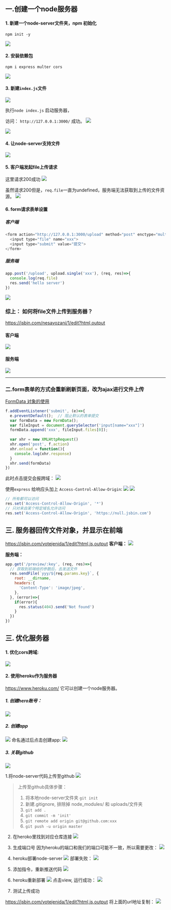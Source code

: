 ## 一.创建一个node服务器

#### 1. 新建一个node-server文件夹，npm 初始化
```
npm init -y
```
![](./node服务器/初始化1.png)

#### 2. 安装依赖包
```
npm i express multer cors
```
![](./node服务器/初始化2.png)

#### 3. 新建`index.js`文件
![](./node服务器/初始化3.png)

执行`node index.js` 启动服务器，

访问： `http://127.0.0.1:3000/` 成功。
![](./node服务器/初始化4.png)

![](./node服务器/初始化5.png)

#### 4. 让node-server支持文件
![](./node服务器/初始化6.png)

#### 5. 客户端发起file上传请求
这里请求200成功
![](./node服务器/初始化7.png)

虽然请求200但是，`req.file`一直为undefined，服务端无法获取到上传的文件资源。
![](./node服务器/初始化8.png)


#### 6. form请求表单设置
##### 客户端
```js
<form action="http://127.0.0.1:3000/upload" method="post" enctype="multipart/form-data">
  <input type="file" name="xxx">
  <input type="submit" value="提交">
</form>
```

##### 服务端
```js
app.post('/upload', upload.single('xxx'), (req, res)=>{
  console.log(req.file)
  res.send('hello server')
})
```

![](./node服务器/初始化9.png)


### 综上： 如何将file文件上传到服务器？
https://jsbin.com/nesavozani/1/edit?html,output
#### 客户端
![](./node服务器/file上传到服务端1.png)

#### 服务端
![](./node服务器/file上传到服务端2.png)

---
### 二.form表单的方式会重新刷新页面，改为ajax进行文件上传
[FormData 对象的使用](https://developer.mozilla.org/zh-CN/docs/Web/API/FormData/Using_FormData_Objects)
```js
f.addEventListener('submit', (e)=>{
  e.preventDefault();  // 阻止默认的表单提交
  var formData = new FormData();
  var fileInput = document.querySelector('input[name="xxx"]')
  formData.append('xxx', fileInput.files[0]);
  
  var xhr = new XMLHttpRequest()
  xhr.open('post', f.action)
  xhr.onload = function(){
    console.log(xhr.response)
  }
  xhr.send(formData)
})
```

此时点击提交会报跨域：
![](./node服务器/file上传到服务端3.png)

使用`express` 给响应头加上 `Access-Control-Allow-Origin`:
![](./node服务器/file上传到服务端4.png)
![](./node服务器/file上传到服务端5.png)

```js
// 所有都可以访问
res.set('Access-Control-Allow-Origin', '*')
// 只对来自某个特定域名允许访问
res.set('Access-Control-Allow-Origin', 'https://null.jsbin.com')
```

## 三. 服务器回传文件对象，并显示在前端
https://jsbin.com/votejenida/1/edit?html,js,output
**客户端：**
![](./node服务器/file上传到服务端6.png)

**服务端：**
```js
app.get('/preview/:key', (req, res)=>{
  // 获取到前端给的参数后，去发送文件
  res.sendFile(`yyy/${req.params.key}`, {
    root: __dirname,
    headers:{
      'Content-Type': 'image/jpeg',
    },
  }, (error)=>{
    if(error){
      res.status(404).send('Not found')
    }
  })
})
```


## 三. 优化服务器
#### 1. 优化cors跨域:
![](./node服务器/file上传到服务端7.png)


#### 2. 使用heroku作为服务器
https://www.heroku.com/
它可以创建一个node服务器。

##### 1. 创建hero账号：
![](./node服务器/1heroku服务器1.png)

##### 2. 创建app
![](./node服务器/1heroku服务器2.png)
命名通过后点击创建app:
![](./node服务器/1heroku服务器3.png)

##### 3. 关联github
![](./node服务器/1heroku服务器4.png)

1.将node-server代码上传至github
![](./node服务器/1heroku服务器5.png)

> 上传至github具体步骤：
> 1. 将本地node-server文件夹 `git init`
> 2. 新建.gitignore, 排除掉 node_modules/ 和 uploads/文件夹
> 3. `git add .`
> 4. `git commit -m 'init'`
> 5. `git remote add origin git@github.com:xxx`
> 6. `git push -u origin master`

2. 在heroko里找到对应仓库连接
![](./node服务器/1heroku服务器6.png)


3. 生成端口号
因为heroku的端口和我们的端口可能不一致，所以需要更改：
![](./node服务器/1heroku服务器7.png)

4. heroku部署node-server
![](./node服务器/1heroku服务器8.png)
部署失败：
![](./node服务器/1heroku服务器9.png)

5. 添加指令，重新推送代码
![](./node服务器/1heroku服务器10.png)

6. heroku重新部署
![](./node服务器/1heroku服务器11.png)
点击view, 运行成功：
![](./node服务器/1heroku服务器12.png)

7. 测试上传成功

https://jsbin.com/votejenida/1/edit?html,js,output
将上面的url地址复制：
![](./node服务器/1heroku服务器13.png)